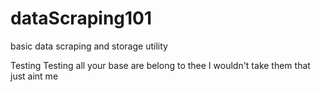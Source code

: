 # dataScraping101
basic data scraping and storage utility

Testing Testing 
all your base
are belong to thee
I wouldn't take them 
that just aint me
